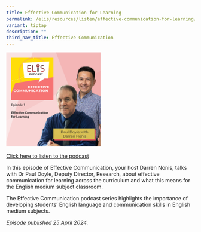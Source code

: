 ```yaml
---
title: Effective Communication for Learning
permalink: /elis/resources/listen/effective-communication-for-learning/
variant: tiptap
description: ""
third_nav_title: Effective Communication
---
```

<p></p>
<div class="isomer-image-wrapper">
<img style="width: 50%;" height="auto" width="100%" alt="" src="/images/EC1.png">
</div>
<p><a href="https://open.spotify.com/episode/680lSfOJqw8sOaaCWasWS4?si=020ee6793278481f" rel="noopener noreferrer nofollow" target="_blank">Click here to listen to the podcast</a>
</p>
<p>In this episode of Effective Communication, your host Darren Nonis, talks
with Dr Paul Doyle, Deputy Director, Research, about effective communication
for learning across the curriculum and what this means for the English
medium subject classroom.&nbsp;</p>
<p>The Effective Communication podcast series highlights the importance of
developing students’ English language and communication skills in English
medium subjects.</p>
<p><em>Episode published 25 April 2024.</em>
</p>